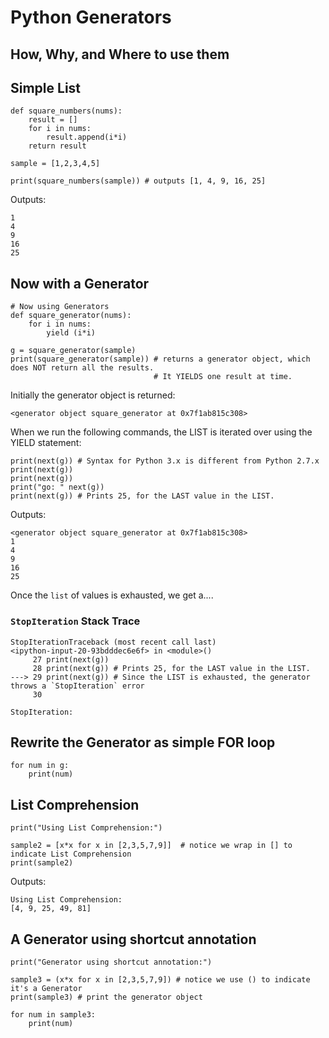 # Python Generators
## How, Why, and Where to use them

## Simple List
```
def square_numbers(nums):
    result = []
    for i in nums:
        result.append(i*i)
    return result

sample = [1,2,3,4,5]

print(square_numbers(sample)) # outputs [1, 4, 9, 16, 25]
```
Outputs:
```
1
4
9
16
25
```

## Now with a Generator

```
# Now using Generators
def square_generator(nums):
    for i in nums:
        yield (i*i)
        
g = square_generator(sample)
print(square_generator(sample)) # returns a generator object, which does NOT return all the results.
                                # It YIELDS one result at time. 
```

Initially the generator object is returned:

```
<generator object square_generator at 0x7f1ab815c308>
```

When we run the following commands, the LIST is iterated over using the YIELD statement:
```
print(next(g)) # Syntax for Python 3.x is different from Python 2.7.x
print(next(g))
print(next(g))
print("go: " next(g))
print(next(g)) # Prints 25, for the LAST value in the LIST.
```
Outputs:
```
<generator object square_generator at 0x7f1ab815c308>
1
4
9
16
25
```
Once the `list` of values is exhausted, we get a....

### `StopIteration` Stack Trace

```
StopIterationTraceback (most recent call last)
<ipython-input-20-93bdddec6e6f> in <module>()
     27 print(next(g))
     28 print(next(g)) # Prints 25, for the LAST value in the LIST.
---> 29 print(next(g)) # Since the LIST is exhausted, the generator throws a `StopIteration` error
     30 

StopIteration: 

```

## Rewrite the Generator as simple FOR loop
```
for num in g:
    print(num)
```

## List Comprehension     
```
print("Using List Comprehension:")

sample2 = [x*x for x in [2,3,5,7,9]]  # notice we wrap in [] to indicate List Comprehension
print(sample2)
```
Outputs:
```
Using List Comprehension:
[4, 9, 25, 49, 81]
```

## A Generator using shortcut annotation
```
print("Generator using shortcut annotation:")

sample3 = (x*x for x in [2,3,5,7,9]) # notice we use () to indicate it's a Generator
print(sample3) # print the generator object

for num in sample3:
    print(num)
```
